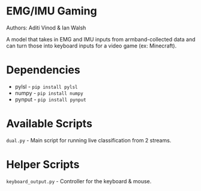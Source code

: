 # EMG/IMU Gaming
Authors: Aditi Vinod & Ian Walsh

A model that takes in EMG and IMU inputs from armband-collected data and can turn those into keyboard inputs for a video game (ex: Minecraft).

# Dependencies
- pylsl - `pip install pylsl`
- numpy - `pip install numpy`
- pynput - `pip install pynput`

# Available Scripts
`dual.py` - Main script for running live classification from 2 streams. 

# Helper Scripts
`keyboard_output.py` - Controller for the keyboard & mouse.
